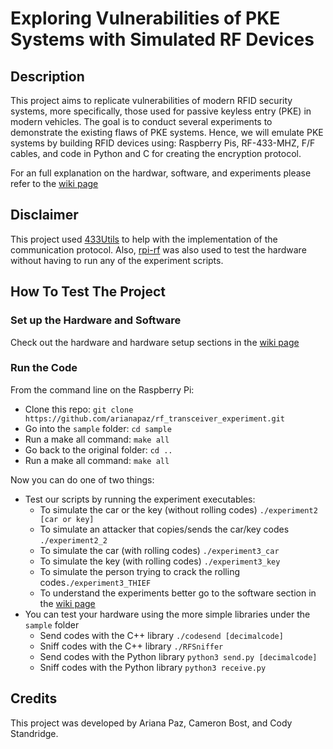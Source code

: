 # Exploring Vulnerabilities of PKE Systems with Simulated RF Devices

## Description
This project aims to replicate vulnerabilities of modern RFID security systems, more specifically, those used for passive keyless entry (PKE) in modern vehicles. The goal is to conduct several experiments to demonstrate the existing flaws of PKE systems. Hence, we will emulate PKE systems by building RFID devices using: Raspberry Pis, RF-433-MHZ, F/F cables, and code in Python and C for creating the encryption protocol.

For an full explanation on the hardwar, software, and experiments please refer to the [wiki page](../../wiki)

## Disclaimer
This project used [433Utils](https://github.com/ninjablocks/433Utils) to help with the implementation of the communication protocol. Also, [rpi-rf](https://github.com/milaq/rpi-rf) was also used to test the hardware without having to run any of the experiment scripts.

## How To Test The Project
### Set up the Hardware and Software
Check out the hardware and hardware setup sections in the [wiki page](../../wiki)

### Run the Code
From the command line on the Raspberry Pi:
- Clone this repo: `git clone https://github.com/arianapaz/rf_transceiver_experiment.git`
- Go into the `sample` folder: `cd sample`
- Run a make all command: `make all`
- Go back to the original folder: `cd ..`
- Run a make all command: `make all`

Now you can do one of two things: 
* Test our scripts by running the experiment executables:
  - To simulate the car or the key (without rolling codes) `./experiment2 [car or key]`
  - To simulate an attacker that copies/sends the car/key codes `./experiment2_2`
  - To simulate the car (with rolling codes) `./experiment3_car`
  - To simulate the key (with rolling codes) `./experiment3_key`
  - To simulate the person trying to crack the rolling codes`./experiment3_THIEF`
  - To understand the experiments better go to the software section in the [wiki page](../../wiki)
* You can test your hardware using the more simple libraries under the `sample` folder
  - Send codes with the C++ library `./codesend [decimalcode]`
  - Sniff codes with the C++ library `./RFSniffer`
  - Send codes with the Python library `python3 send.py [decimalcode]`
  - Sniff codes with the Python library `python3 receive.py`

## Credits
This project was developed by Ariana Paz, Cameron Bost, and Cody Standridge.

